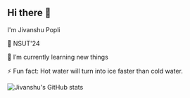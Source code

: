 ## Hi there 👋
I'm Jivanshu Popli

🏫 NSUT'24

🌱 I’m currently learning new things

⚡ Fun fact: Hot water will turn into ice faster than cold water.

![Jivanshu's GitHub stats](https://github-readme-stats.vercel.app/api?username=jivanshu-popli&theme=light&show_icons=true)

<!--
**jivanshu-popli/jivanshu-popli** is a ✨ _special_ ✨ repository because its `README.md` (this file) appears on your GitHub profile.

Here are some ideas to get you started:

- 🔭 I’m currently working on ...
- 🌱 I’m currently learning ...
- 👯 I’m looking to collaborate on ...
- 🤔 I’m looking for help with ...
- 💬 Ask me about ...
- 📫 How to reach me: ...
- 😄 Pronouns: ...
- ⚡ Fun fact: ...
-->
